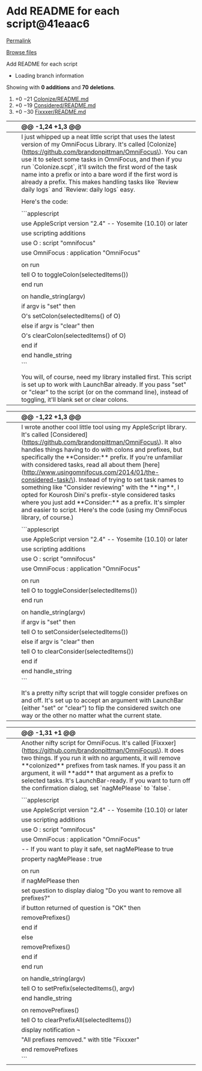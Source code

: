 # Add README for each script@41eaac6

[Permalink](add-readme-for-each-script-41eaac6.md)

[Browse files](https://github.com/brandonpittman/OmniFocus/tree/41eaac6b860ddb41751ba6a004b74b1191f611d8)

 Add README for each script

* Loading branch information

 Showing with **0 additions** and **70 deletions**.

1.  +0 −21 [Colonize/README.md](add-readme-for-each-script-41eaac6.md#diff-f6282592d5ac8be4a2e118f6ca6d29d18733b63afcb7b630234849b5b7e91542)
2.  +0 −19 [Considered/README.md](add-readme-for-each-script-41eaac6.md#diff-8493d76a552793137d1d636505ea568123ad080583b3792bc08e42e24f2a103c)
3.  +0 −30 [Fixxxer/README.md](add-readme-for-each-script-41eaac6.md#diff-df271919a77b28a8dcedf51cc4c58c32612886420a561a376938e57bbc75ee34)

|  |  | @@ -1,24 +1,3 @@ |
| :--- | :--- | :--- |
|  |  |  I just whipped up a neat little script that uses the latest version of my OmniFocus Library. It's called \[Colonize\]\(https://github.com/brandonpittman/OmniFocus\). You can use it to select some tasks in OmniFocus, and then if you run \`Colonize.scpt\`, it'll switch the first word of the task name into a prefix or into a bare word if the first word is already a prefix. This makes handling tasks like \`Review daily logs\` and \`Review: daily logs\` easy. |
|  |  |  |
|  |  |  Here's the code: |
|  |  |  |
|  |  |  \`\`\`applescript |
|  |  |  use AppleScript version "2.4" -- Yosemite \(10.10\) or later |
|  |  |  use scripting additions |
|  |  |  use O : script "omnifocus" |
|  |  |  use OmniFocus : application "OmniFocus" |
|  |  |  |
|  |  |  on run |
|  |  |  tell O to toggleColon\(selectedItems\(\)\) |
|  |  |  end run |
|  |  |  |
|  |  |  on handle\_string\(argv\) |
|  |  |  if argv is "set" then |
|  |  |  O's setColon\(selectedItems\(\) of O\) |
|  |  |  else if argv is "clear" then |
|  |  |  O's clearColon\(selectedItems\(\) of O\) |
|  |  |  end if |
|  |  |  end handle\_string |
|  |  |  \`\`\` |
|  |  |  |
|  |  |  You will, of course, need my library installed first. This script is set up to work with LaunchBar already. If you pass "set" or "clear" to the script \(or on the command line\), instead of toggling, it'll blank set or clear colons. |

|  |  | @@ -1,22 +1,3 @@ |
| :--- | :--- | :--- |
|  |  |  I wrote another cool little tool using my AppleScript library. It's called \[Considered\]\(https://github.com/brandonpittman/OmniFocus\). It also handles things having to do with colons and prefixes, but specifically the \*\*Consider:\*\* prefix. If you're unfamiliar with considered tasks, read all about them \[here\]\(http://www.usingomnifocus.com/2014/01/the-considered-task/\). Instead of trying to set task names to something like "Consider reviewing" with the \*\*ing\*\*, I opted for Kourosh Dini's prefix-style considered tasks where you just add \*\*Consider:\*\* as a prefix. It's simpler and easier to script. Here's the code \(using my OmniFocus library, of course.\) |
|  |  |  |
|  |  |  \`\`\`applescript |
|  |  |  use AppleScript version "2.4" -- Yosemite \(10.10\) or later |
|  |  |  use scripting additions |
|  |  |  use O : script "omnifocus" |
|  |  |  use OmniFocus : application "OmniFocus" |
|  |  |  |
|  |  |  on run |
|  |  |  tell O to toggleConsider\(selectedItems\(\)\) |
|  |  |  end run |
|  |  |  |
|  |  |  on handle\_string\(argv\) |
|  |  |  if argv is "set" then |
|  |  |  tell O to setConsider\(selectedItems\(\)\) |
|  |  |  else if argv is "clear" then |
|  |  |  tell O to clearConsider\(selectedItems\(\)\) |
|  |  |  end if |
|  |  |  end handle\_string |
|  |  |  \`\`\` |
|  |  |  |
|  |  |  It's a pretty nifty script that will toggle consider prefixes on and off. It's set up to accept an argument with LaunchBar \(either "set" or "clear"\) to flip the considered switch one way or the other no matter what the current state. |

|  |  | @@ -1,31 +1 @@ |
| :--- | :--- | :--- |
|  |  |  Another nifty script for OmniFocus. It's called \[Fixxxer\]\(https://github.com/brandonpittman/OmniFocus\). It does two things. If you run it with no arguments, it will remove \*\*colonized\*\* prefixes from task names. If you pass it an argument, it will \*\*add\*\* that argument as a prefix to selected tasks. It's LaunchBar-ready. If you want to turn off the confirmation dialog, set \`nagMePlease\` to \`false\`. |
|  |  |  |
|  |  |  \`\`\`applescript |
|  |  |  use AppleScript version "2.4" -- Yosemite \(10.10\) or later |
|  |  |  use scripting additions |
|  |  |  use O : script "omnifocus" |
|  |  |  use OmniFocus : application "OmniFocus" |
|  |  |  -- If you want to play it safe, set nagMePlease to true |
|  |  |  property nagMePlease : true |
|  |  |  |
|  |  |  on run |
|  |  |  if nagMePlease then |
|  |  |  set question to display dialog "Do you want to remove all prefixes?" |
|  |  |  if button returned of question is "OK" then |
|  |  |  removePrefixes\(\) |
|  |  |  end if |
|  |  |  else |
|  |  |  removePrefixes\(\) |
|  |  |  end if |
|  |  |  end run |
|  |  |  |
|  |  |  on handle\_string\(argv\) |
|  |  |  tell O to setPrefix\(selectedItems\(\), argv\) |
|  |  |  end handle\_string |
|  |  |  |
|  |  |  on removePrefixes\(\) |
|  |  |  tell O to clearPrefixAll\(selectedItems\(\)\) |
|  |  |  display notification ¬ |
|  |  |  "All prefixes removed." with title "Fixxxer" |
|  |  |  end removePrefixes |
|  |  |  \`\`\` |

